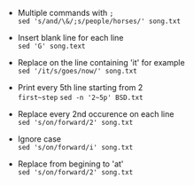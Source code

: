 - Multiple commands with `;`  
`sed 's/and/\&/;s/people/horses/' song.txt`

- Insert blank line for each line  
`sed 'G' song.text`

- Replace on the line containing 'it' for example  
`sed '/it/s/goes/now/' song.txt`

- Print every 5th line starting from 2  
`first~step`
`sed -n '2~5p' BSD.txt`

- Replace every 2nd occurence on each line  
`sed 's/on/forward/2' song.txt`

- Ignore case  
`sed 's/on/forward/i' song.txt`

- Replace from begining to 'at'  
`sed 's/on/forward/2' song.txt`






